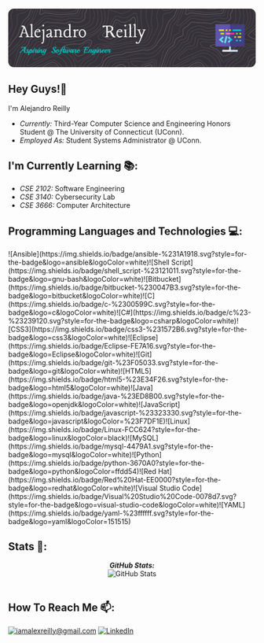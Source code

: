 ![Alejandro Reilly Banner Image](./images/github-header-image.png)

<h2>Hey Guys!👋</h2>

I'm Alejandro Reilly
- <i>Currently:</i> Third-Year Computer Science and Engineering Honors Student @ The University of Connecticut (UConn).
- <i>Employed As:</i> Student Systems Administrator @ UConn.

<h2> I'm Currently Learning 📚: </h2>

- <i>CSE 2102:</i> Software Engineering
- <i>CSE 3140:</i> Cybersecurity Lab
- <i>CSE 3666:</i> Computer Architecture

<h2> Programming Languages and Technologies 💻:</h2>
<!--ansible-->
![Ansible](https://img.shields.io/badge/ansible-%231A1918.svg?style=for-the-badge&logo=ansible&logoColor=white)<!--bash-->![Shell Script](https://img.shields.io/badge/shell_script-%23121011.svg?style=for-the-badge&logo=gnu-bash&logoColor=white)<!--bitbucket-->![Bitbucket](https://img.shields.io/badge/bitbucket-%230047B3.svg?style=for-the-badge&logo=bitbucket&logoColor=white)<!--c-->![C](https://img.shields.io/badge/c-%2300599C.svg?style=for-the-badge&logo=c&logoColor=white)<!--c#-->![C#](https://img.shields.io/badge/c%23-%23239120.svg?style=for-the-badge&logo=csharp&logoColor=white)<!--css3-->![CSS3](https://img.shields.io/badge/css3-%231572B6.svg?style=for-the-badge&logo=css3&logoColor=white)<!--eclipse-->![Eclipse](https://img.shields.io/badge/Eclipse-FE7A16.svg?style=for-the-badge&logo=Eclipse&logoColor=white)<!--git-->![Git](https://img.shields.io/badge/git-%23F05033.svg?style=for-the-badge&logo=git&logoColor=white)<!--html5-->![HTML5](https://img.shields.io/badge/html5-%23E34F26.svg?style=for-the-badge&logo=html5&logoColor=white)<!--java-->![Java](https://img.shields.io/badge/java-%23ED8B00.svg?style=for-the-badge&logo=openjdk&logoColor=white)<!--javascript-->![JavaScript](https://img.shields.io/badge/javascript-%23323330.svg?style=for-the-badge&logo=javascript&logoColor=%23F7DF1E)<!--linux-->![Linux](https://img.shields.io/badge/Linux-FCC624?style=for-the-badge&logo=linux&logoColor=black)<!--mysql-->![MySQL](https://img.shields.io/badge/mysql-4479A1.svg?style=for-the-badge&logo=mysql&logoColor=white)<!--python-->![Python](https://img.shields.io/badge/python-3670A0?style=for-the-badge&logo=python&logoColor=ffdd54)<!--redhat-->![Red Hat](https://img.shields.io/badge/Red%20Hat-EE0000?style=for-the-badge&logo=redhat&logoColor=white)<!--vscode-->![Visual Studio Code](https://img.shields.io/badge/Visual%20Studio%20Code-0078d7.svg?style=for-the-badge&logo=visual-studio-code&logoColor=white)<!--yaml-->![YAML](https://img.shields.io/badge/yaml-%23ffffff.svg?style=for-the-badge&logo=yaml&logoColor=151515)



<h2> Stats 👀:</h2>

<div>
<!--   <p align="center">
    <b><em>Now listening to:</em></b> <br/>
    <img src="https://spotify-github-profile.vercel.app/api/view?uid=lakshmanan.meiyappan&cover_image=true&theme=novatorem" alt="Now Listenting to" />
  </p> -->
  
  <p align="center">
  <b><em>GitHub Stats:</em></b> <br/>
    <img src="https://github-readme-streak-stats.herokuapp.com/?user=alejandroreilly" alt="GitHub Stats" /> <br/><br/>
  </p>
</div>

<h2> How To Reach Me 📫:</h2>

<a href="mailto:iamalexreilly@gmail.com">![iamalexreilly@gmail.com](https://img.shields.io/badge/Gmail-D14836?style=for-the-badge&logo=gmail&logoColor=white)</a> <a href="https://www.linkedin.com/in/alejandro-reilly-479655268">![LinkedIn](https://img.shields.io/badge/LinkedIn-0077B5?style=for-the-badge&logo=linkedin&logoColor=white)</a>
